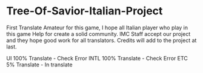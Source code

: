 # Tree-Of-Savior-Italian-Project
First Translate Amateur for this game, I hope all Italian player who play in this game Help for create a solid community.
IMC Staff accept our project and they hope good work for all translators.
Credits will add to the project at last.


UI 100% Translate - Check Error
INTL 100% Translate - Check Error
ETC 5% Translate - In translate
